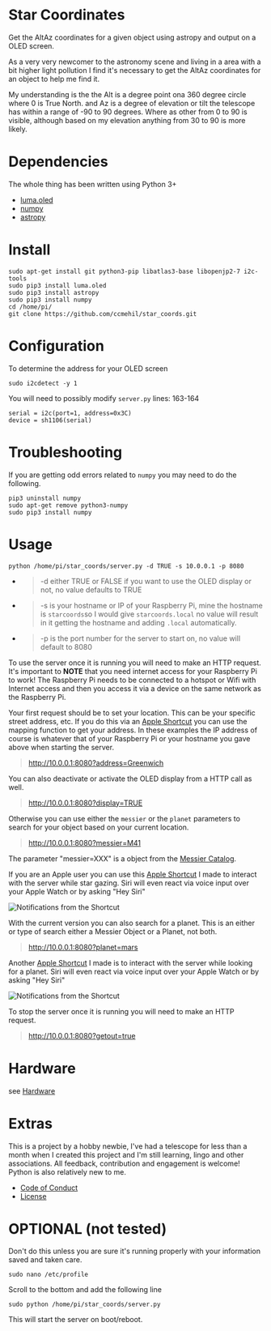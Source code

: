 # Star Coordinates

Get the AltAz coordinates for a given object using astropy and output on a OLED screen.

As a very very newcomer to the astronomy scene and living in a area with a bit higher light pollution I find it's necessary to get the AltAz coordinates for an object to help me find it.

My understanding is the the Alt is a degree point ona 360 degree circle where 0 is True North. and Az is a degree of elevation or tilt the telescope has within a range of -90 to 90 degrees. Where as other from 0 to 90 is visible, although based on my elevation anything from 30 to 90 is more likely.

# Dependencies

The whole thing has been written using Python 3+

- [luma.oled](https://pypi.org/project/luma.oled/)
- [numpy](https://pypi.org/project/mumpy/)
- [astropy](https://www.astropy.org)


# Install

```
sudo apt-get install git python3-pip libatlas3-base libopenjp2-7 i2c-tools
sudo pip3 install luma.oled
sudo pip3 install astropy
sudo pip3 install numpy
cd /home/pi/
git clone https://github.com/ccmehil/star_coords.git
```

# Configuration

To determine the address for your OLED screen

```sudo i2cdetect -y 1```

You will need to possibly modify ```server.py``` lines: 163-164

```
serial = i2c(port=1, address=0x3C)
device = sh1106(serial)
```

# Troubleshooting

If you are getting odd errors related to ```numpy``` you may need to do the following.

```
pip3 uninstall numpy
sudo apt-get remove python3-numpy
sudo pip3 install numpy
```

# Usage

```python /home/pi/star_coords/server.py -d TRUE -s 10.0.0.1 -p 8080```

- > -d either TRUE or FALSE if you want to use the OLED display or not, no value defaults to TRUE
- > -s is your hostname or IP of your Raspberry Pi, mine the hostname is ```starcoords```so I would give ```starcoords.local``` no value will result in it getting the hostname and adding ```.local``` automatically.
- > -p is the port number for the server to start on, no value will default to 8080


To use the server once it is running you will need to make an HTTP request. It's important to **NOTE** that you need internet access for your Raspberry Pi to work! The Raspberry Pi needs to be connected to a hotspot or Wifi with Internet access and then you access it via a device on the same network as the Raspberry Pi.

Your first request should be to set your location. This can be your specific street address, etc. If you do this via an [Apple Shortcut](https://www.icloud.com/shortcuts/9d29a74ce7744c2580c74f36ab9dfa5a) you can use the mapping function to get your address. In these examples the IP address of course is whatever that of your Raspberry Pi or your hostname you gave above when starting the server.

> http://10.0.0.1:8080?address=Greenwich

You can also deactivate or activate the OLED display from a HTTP call as well.

> http://10.0.0.1:8080?display=TRUE

Otherwise you can use either the ```messier``` or the ```planet``` parameters to search for your object based on your current location.

> http://10.0.0.1:8080?messier=M41

The parameter "messier=XXX" is a object from the [Messier Catalog](https://en.wikipedia.org/wiki/Messier_object).

If you are an Apple user you can use this [Apple Shortcut](https://www.icloud.com/shortcuts/ba09a1a658c7462484d6e64e5392c1a3) I made to interact with the server while star gazing. Siri will even react via voice input over your Apple Watch or by asking "Hey Siri"

![Notifications from the Shortcut](docs/IMG_0933.jpg "Notifications")

With the current version you can also search for a planet. This is an either or type of search either a Messier Object or a Planet, not both.

> http://10.0.0.1:8080?planet=mars

Another [Apple Shortcut](https://www.icloud.com/shortcuts/8eb5d1e27f044187959cbe59aadaaea7) I made is to interact with the server while looking for a planet. Siri will even react via voice input over your Apple Watch or by asking "Hey Siri"

![Notifications from the Shortcut](docs/IMG_PLANET_NOT.jpeg "Notifications")

To stop the server once it is running you will need to make an HTTP request.

> http://10.0.0.1:8080?getout=true


# Hardware

see [Hardware](docs/hardware.md)

# Extras

This is a project by a hobby newbie, I've had a telescope for less than a month when I created this project and I'm still learning, lingo and other associations. All feedback, contribution and engagement is welcome! Python is also relatively new to me. 

- [Code of Conduct](docs/CODE_OF_CONDUCT.md)
- [License](docs/LICENSE)

# OPTIONAL (not tested)

Don't do this unless you are sure it's running properly with your information saved and taken care.

```
sudo nano /etc/profile
```

Scroll to the bottom and add the following line

```
sudo python /home/pi/star_coords/server.py
```

This will start the server on boot/reboot.